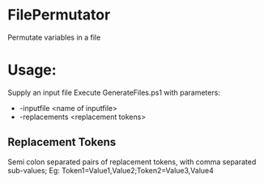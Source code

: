 # FilePermutator
Permutate variables in a file

# Usage:
Supply an input file
Execute GenerateFiles.ps1 with parameters:
- -inputfile &lt;name of inputfile&gt;
- -replacements &lt;replacement tokens&gt;

## Replacement Tokens
Semi colon separated pairs of replacement tokens, with comma separated sub-values;
Eg:
Token1=Value1,Value2;Token2=Value3,Value4
